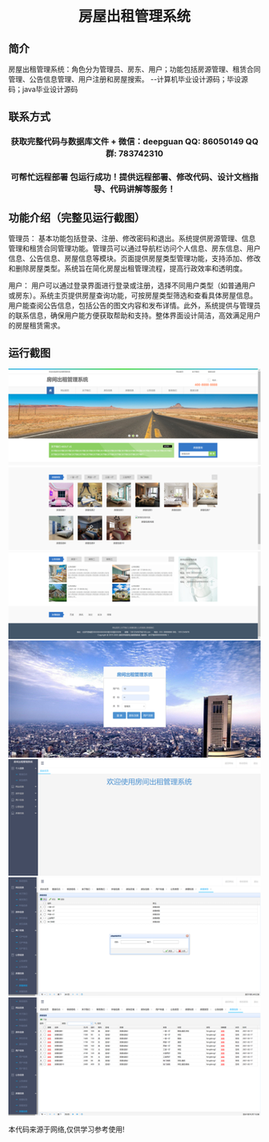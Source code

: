 <p><h1 align="center">房屋出租管理系统</h1></p>

## 简介
房屋出租管理系统：角色分为管理员、房东、用户；功能包括房源管理、租赁合同管理、公告信息管理、用户注册和房屋搜索。    --计算机毕业设计源码；毕设源码；java毕业设计源码


## 联系方式
<p><h3 align="center">获取完整代码与数据库文件 + 微信：deepguan QQ: 86050149 QQ群: 783742310</h3></p>
<p><h3 align="center">可帮忙远程部署 包运行成功！提供远程部署、修改代码、设计文档指导、代码讲解等服务！</h3></p>

## 功能介绍（完整见运行截图）
管理员： 基本功能包括登录、注册、修改密码和退出。系统提供房源管理、信息管理和租赁合同管理功能。管理员可以通过导航栏访问个人信息、房东信息、用户信息、公告信息、房屋信息等模块。页面提供房屋类型管理功能，支持添加、修改和删除房屋类型。系统旨在简化房屋出租管理流程，提高行政效率和透明度。

用户： 用户可以通过登录界面进行登录或注册，选择不同用户类型（如普通用户或房东）。系统主页提供房屋查询功能，可按房屋类型筛选和查看具体房屋信息。用户能查阅公告信息，包括公告的图文内容和发布详情。此外，系统提供与管理员的联系信息，确保用户能方便获取帮助和支持。整体界面设计简洁，高效满足用户的房屋租赁需求。


## 运行截图
![](imgs/588112-20220105220519376-1161096264.png)
![](imgs/588112-20220105220529290-762457210.png)
![](imgs/588112-20220105220540176-1444393731.png)
![](imgs/588112-20220105220551572-369921923.png)
![](imgs/588112-20220105220559995-195015736.png)
![](imgs/588112-20220105220606795-245872903.png)
![](imgs/588112-20220105220618294-199230961.png)

<p>本代码来源于网络,仅供学习参考使用!</p>
